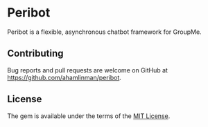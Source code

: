 # Peribot

Peribot is a flexible, asynchronous chatbot framework for GroupMe.

## Contributing

Bug reports and pull requests are welcome on GitHub at https://github.com/ahamlinman/peribot.

## License

The gem is available under the terms of the [MIT License](http://opensource.org/licenses/MIT).

